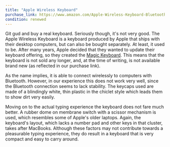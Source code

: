 ```yaml
---
title: "Apple Wireless Keyboard"
purchase_link: https://www.amazon.com/Apple-Wireless-Keyboard-Bluetooth-Refurbished/dp/B0146YF1FO
condition: renewed
---
```


Git gud and buy a real keyboard. Seriously though, it's not very good. The Apple Wireless Keyboard is a keyboard produced by Apple that ships with their desktop computers, but can also be bought separately. At least, it used to be. After many years, Apple decided that they wanted to update their keyboard offering, so they created the [Magic Keyboard](https://en.wikipedia.org/wiki/Magic_Keyboard). This means that the keyboard is not sold any longer, and, at the time of writing, is not available brand new (as reflected in our purchase link).

As the name implies, it is able to connect wirelessly to computers with Bluetooth. However, in our experience this does not work very well, since the Bluetooth connection seems to lack stability. The keycaps used are made of a blindingly white, thin plastic in the chiclet style which leads them to show dirt very easily. 

Moving on to the actual typing experience the keyboard does not fare much better. A rubber dome on membrane switch with a scissor mechanism is used, which resembles some of Apple's older laptops. Again, the keyboard's layout, which lacks a number pad and other keys in that cluster, takes after MacBooks. Although these factors may not contribute towards a pleasurable typing experience, they do result in a keyboard that is very compact and easy to carry around. 
